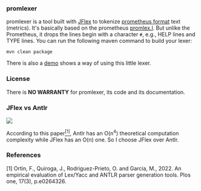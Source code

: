 ### promlexer
promlexer is a tool built with [JFlex](https://jflex.de/) to tokenize [prometheus format](https://prometheus.io/docs/concepts/data_model/) text (metrics). 
It's basically based on the prometheus [promlex.l](https://github.com/prometheus/prometheus/blob/main/model/textparse/promlex.l). 
But unlike the Prometheus, it drops the lines begin with a character `#`, e.g., HELP lines and TYPE lines.
You can run the following maven command to build your lexer:
```shell
mvn clean package
```
There is also a [demo](./src/main/java/promparse/PromParser.java) shows a way of using this little lexer.
### License
There is **NO WARRANTY** for promlexer, its code and its documentation.

### JFlex vs Antlr
![](https://journals.plos.org/plosone/article/figure/image?size=inline&id=10.1371/journal.pone.0264326.t002)

According to this paper[<sup>[1]</sup>](#R1), Antlr has an O(n<sup>4</sup>) theoretical computation complexity while JFlex has an O(n) one. So I choose JFlex over Antlr.


### References
<div><a name="R1"></a>
[1] Ortin, F., Quiroga, J., Rodriguez-Prieto, O. and Garcia, M., 2022. An empirical evaluation of Lex/Yacc and ANTLR parser generation tools. Plos one, 17(3), p.e0264326.
</div>
